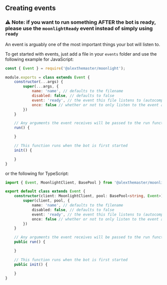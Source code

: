 ## Creating events

### ⚠ Note: if you want to run something AFTER the bot is ready, please use the `moonlightReady` event instead of simply using `ready`

An event is arguably one of the most important things your bot will listen to. 

To get started with events, just add a file in your `events` folder and use the following example for JavaScript: 

```js
const { Event } = require('@alexthemaster/moonlight');

module.exports = class extends Event {
    constructor(...args) {
        super(...args, {
            name: 'name', // defaults to the filename
            disabled: false, // defaults to false
            event: 'ready', // the event this file listens to (autocomplete is available and all!)
            once: false // whether or not to only listen to the event above once, defaults to false
        })
    }

    // Any arguments the event receives will be passed to the run function (for example `message` for the message event)
    run() {

    }

    // This function runs when the bot is first started
    init() {

    }
}
```

or the following for TypeScript:

```ts
import { Event, MoonlightClient, BasePool } from '@alexthemaster/moonlight';

export default class extends Event {
    constructor(client: MoonlightClient, pool: BasePool<string, Event>) {
        super(client, pool, {
            name: 'name', // defaults to the filename
            disabled: false, // defaults to false
            event: 'ready', // the event this file listens to (autocomplete is available and all!)
            once: false // whether or not to only listen to the event above once, defaults to false
        })
    }

    // Any arguments the event receives will be passed to the run function (for example `message` for the message event)
    public run() {

    }

    // This function runs when the bot is first started
    public init() {

    }
}
```